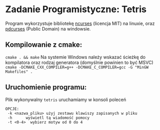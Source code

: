 # Zadanie Programistyczne: Tetris
Program wykorzystuje bibliotekę [ncurses](https://github.com/mirror/ncurses) (licencja MIT) na linuxie, oraz [pdcurses](https://github.com/wmcbrine/PDCurses)  (Public Domain) na windowsie. 

## Kompilowanie z cmake:
`cmake . && make`
Na systemie Windows należy wskazać ścieżkę do kompilatora oraz rodzaj generatora
(domyślnie powinien to być MSVC)<br>
`cmake -DCMAKE_CXX_COMPILER=g++ -DCMAKE_C_COMPILER=gcc -G "MinGW Makefiles" .`


## Uruchomienie programu:
Plik wykonywalny `tetris` uruchamiamy w konsoli poleceń

```
OPCJE:
 -k <nazwa_pliku> użyj zestawu klawiszy zapisanych w pliku
 -h 	 wyświetl tą wiadomość pomocy
 -t <0-4>  wybierz motyw od 0 do 4
```
